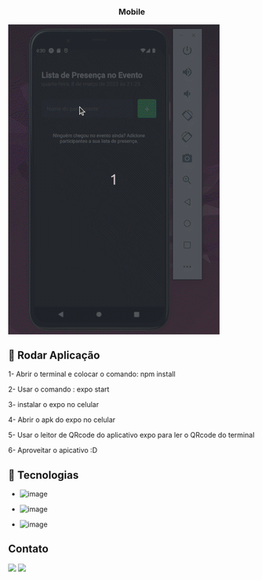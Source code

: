 <div>
  <h3 align="center">Mobile</h3>
  <img align="center" alt="mobile" src="./assets/mobile.gif">


## :book: Rodar Aplicação

1- Abrir o terminal e colocar o comando:
    npm install

2- Usar o comando :
    expo start

3- instalar o expo no celular

4- Abrir o apk do expo no celular

5- Usar o leitor de QRcode do aplicativo expo para ler o QRcode do terminal

6- Aproveitar o apicativo :D

</div>

## :rocket: Tecnologias

- ![image](https://img.shields.io/badge/React_Native-20232A?style=for-the-badge&logo=react&logoColor=61DAFB)
  >
- ![image](https://img.shields.io/badge/TypeScript-007ACC?style=for-the-badge&logo=typescript&logoColor=white)
  >
- ![image](https://img.shields.io/badge/Expo-000020.svg?style=for-the-badge&logo=Expo&logoColor=white)
  >

</div>

## Contato

<div> 
  <a href = "mailto:doug1306@gmail.com"><img src="https://img.shields.io/badge/-Gmail-%23333?style=for-the-badge&logo=gmail&logoColor=white" target="_blank"></a>
  <a href="https://www.linkedin.com/in/douglas-dos-santos-oliveira-762a7411b/" target="_blank"><img src="https://img.shields.io/badge/-LinkedIn-%230077B5?style=for-the-badge&logo=linkedin&logoColor=white" target="_blank"></a> 
 
</div>